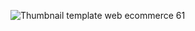 ![Thumbnail template web ecommerce 61](https://github.com/user-attachments/assets/7023d489-4315-449f-ba3b-9de8e3687cbf)
